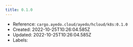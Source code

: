 ```yaml
---
title: 0.1.0
---
```



- Reference: `cargo.ayedo.cloud/ayedo/hcloud/k8s:0.1.0`
- Created: 2022-10-25T10:26:04.585Z
- Updated: 2022-10-25T10:26:04.585Z
- Labels:


